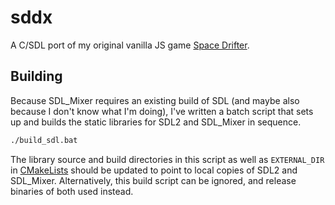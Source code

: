 # sddx

A C/SDL port of my original vanilla JS game [Space Drifter](https://github.com/almushel/space-drifter).

## Building

Because SDL_Mixer requires an existing build of SDL (and maybe also because I don't know what I'm doing), I've written a batch script that sets up and builds the static libraries for SDL2 and SDL_Mixer in sequence.

```cmd
./build_sdl.bat
```

The library source and build directories in this script as well as `EXTERNAL_DIR` in [CMakeLists](src/CMakeLists.txt) should be updated to point to local copies of SDL2 and SDL_Mixer. Alternatively, this build script can be ignored, and release binaries of both used instead.